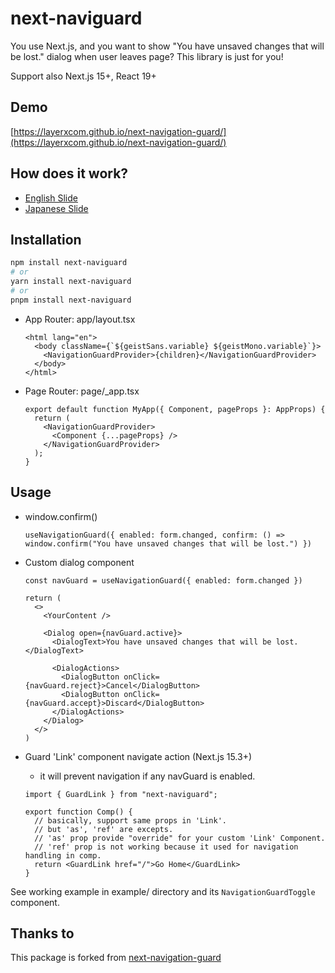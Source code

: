 # next-naviguard

You use Next.js, and you want to show "You have unsaved changes that will be lost." dialog when user leaves page?
This library is just for you!

Support also Next.js 15+, React 19+

## Demo

[https://layerxcom.github.io/next-navigation-guard/](https://layerxcom.github.io/next-navigation-guard/)

## How does it work?

- [English Slide](https://speakerdeck.com/ypresto/cancel-next-js-page-navigation-full-throttle)
- [Japanese Slide](https://speakerdeck.com/ypresto/hack-to-prevent-page-navigation-in-next-js)

## Installation

```bash
npm install next-naviguard
# or
yarn install next-naviguard
# or
pnpm install next-naviguard
```

- App Router: app/layout.tsx

  ```tsx
  <html lang="en">
    <body className={`${geistSans.variable} ${geistMono.variable}`}>
      <NavigationGuardProvider>{children}</NavigationGuardProvider>
    </body>
  </html>
  ```

- Page Router: page/_app.tsx

  ```tsx
  export default function MyApp({ Component, pageProps }: AppProps) {
    return (
      <NavigationGuardProvider>
        <Component {...pageProps} />
      </NavigationGuardProvider>
    );
  }
  ```

## Usage

- window.confirm()

  ```tsx
  useNavigationGuard({ enabled: form.changed, confirm: () => window.confirm("You have unsaved changes that will be lost.") })
  ```

- Custom dialog component

  ```tsx
  const navGuard = useNavigationGuard({ enabled: form.changed })

  return (
    <>
      <YourContent />

      <Dialog open={navGuard.active}>
        <DialogText>You have unsaved changes that will be lost.</DialogText>

        <DialogActions>
          <DialogButton onClick={navGuard.reject}>Cancel</DialogButton>
          <DialogButton onClick={navGuard.accept}>Discard</DialogButton>
        </DialogActions>
      </Dialog>
    </>
  )
  ```

- Guard 'Link' component navigate action (Next.js 15.3+)
  - it will prevent navigation if any navGuard is enabled.

  ```tsx
  import { GuardLink } from "next-naviguard";

  export function Comp() {
    // basically, support same props in 'Link'.
    // but 'as', 'ref' are excepts.
    // 'as' prop provide "override" for your custom 'Link' Component.
    // 'ref' prop is not working because it used for navigation handling in comp.
    return <GuardLink href="/">Go Home</GuardLink>
  }
  ```

See working example in example/ directory and its `NavigationGuardToggle` component.

## Thanks to

This package is forked from [next-navigation-guard](https://github.com/LayerXcom/next-navigation-guard)
